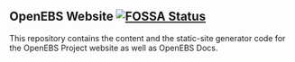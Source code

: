 ## OpenEBS Website [![FOSSA Status](https://app.fossa.com/api/projects/git%2Bgithub.com%2Fopenebs%2Fwebsite.svg?type=shield&issueType=license)](https://app.fossa.com/projects/git%2Bgithub.com%2Fopenebs%2Fwebsite?ref=badge_shield&issueType=license)

This repository contains the content and the static-site generator code for the OpenEBS Project website as well as OpenEBS Docs.
